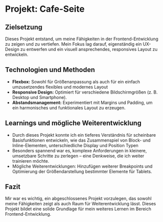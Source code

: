 # Projekt: Cafe-Seite

## Zielsetzung  
Dieses Projekt entstand, um meine Fähigkeiten in der Frontend-Entwicklung zu zeigen und zu vertiefen.
Mein Fokus lag darauf, eigenständig ein UX-Design zu entwerfen und ein visuell ansprechendes, responsives Layout zu entwickeln.

## Technologien und Methoden  
- **Flexbox:** Sowohl für Größenanpassung als auch für ein einfach umzusetzendes flexibles und modernes Layout 
- **Responsive Design:** Optimiert für verschiedene Bildschirmgrößen (z. B. Desktop und Smartphone).  
- **Abstandsmanagement:** Experimentiert mit Margins und Padding, um ein harmonisches und funktionales Layout zu erzeugen.  

## Learnings und mögliche Weiterentwicklung  
- Durch dieses Projekt konnte ich ein tieferes Verständnis für scheinbare Basisfunktionen entwickeln, wie das Zusammenspiel
von Block- und Inline-Elementen, unterschiedliche Display und Position Typen
- Besonders spannend war es, komplexe Anforderungen in kleinere, umsetzbare Schritte zu zerlegen – eine Denkweise, die ich weiter trainieren möchte.  
- Mögliche Weiterentwicklungen: Hinzufügen weiterer Breakpoints und Optimierung der Größendarstellung bestimmter Elemente für Tablets.  

## Fazit  
Mir war es wichtig, ein abgeschlossenes Projekt vorzulegen, das sowohl meine Fähigkeiten zeigt als auch Raum für Weiterentwicklung lässt.
Dieses Projekt bildet eine solide Grundlage für mein weiteres Lernen im Bereich Frontend-Entwicklung.  